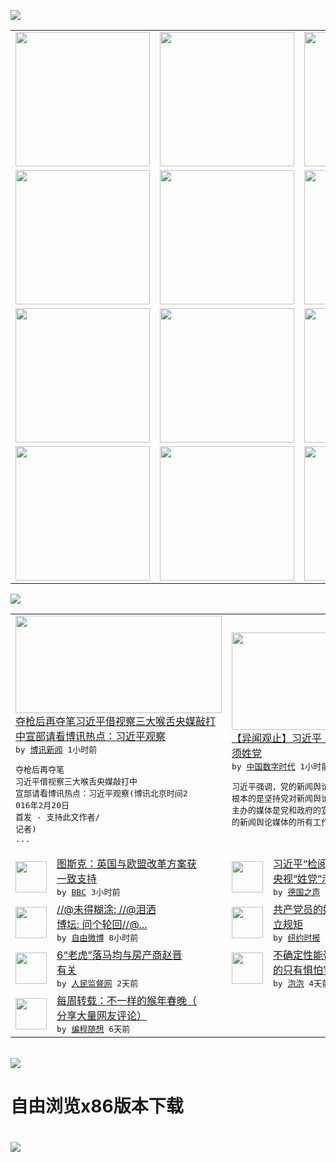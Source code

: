 

<a href="https://github.com/greatfire/z/raw/master/FreeBrowser.apk"><img src="https://raw.githubusercontent.com/greatfire/wiki/master/x/header.png" /></a><table><tr><td width="262" align="center" valign="center"><a href="https://github.com/greatfire/wiki/wiki/nyt" title="纽约时报中文网 国际纵览"><img src="https://raw.githubusercontent.com/greatfire/wiki/master/x/nyt_flag.png" width="215"/></a></td><td width="262" align="center" valign="center"><a href="https://github.com/greatfire/wiki/wiki/dw" title=""><img src="https://raw.githubusercontent.com/greatfire/wiki/master/x/dw_flag.png" width="215"/></a></td><td width="262" align="center" valign="center"><a href="https://github.com/greatfire/wiki/wiki/rmjd" title=""><img src="https://raw.githubusercontent.com/greatfire/wiki/master/x/rmjd_flag.png" width="215"/></a></td></tr><tr><td width="262" align="center" valign="center"><a href="https://github.com/paopaonetizen/website" title="泡泡 - 未经审查的互联网信息"><img src="https://raw.githubusercontent.com/greatfire/wiki/master/x/pp_flag.png" width="215"/></a></td><td width="262" align="center" valign="center"><a href="https://github.com/getlantern/mirror" title="以及自由微博和GreatFire.org官方中文论坛"><img src="https://raw.githubusercontent.com/greatfire/wiki/master/x/lantern_flag.png" width="215"/></a></td><td width="262" align="center" valign="center"><a href="https://github.com/cdtmirrors/m/" title=""><img src="https://raw.githubusercontent.com/greatfire/wiki/master/x/cdt_flag.png" width="215"/></a></td></tr><tr><td width="262" align="center" valign="center"><a href="https://github.com/program-think/blog" title="编程随想的博客"><img src="https://raw.githubusercontent.com/greatfire/wiki/master/x/pt_flag.png" width="215"/></a></td><td width="262" align="center" valign="center"><a href="https://github.com/greatfire/wiki/wiki/bbc" title=""><img src="https://raw.githubusercontent.com/greatfire/wiki/master/x/bbc_flag.png" width="215"/></a></td><td width="262" align="center" valign="center"><a href="https://github.com/freeweibo/s" title="自由微博 - 匿名和不受屏蔽的新浪微博搜索"><img src="https://raw.githubusercontent.com/greatfire/wiki/master/x/fw_flag.png" width="215"/></a></td></tr><tr><td width="262" align="center" valign="center"><a href="https://github.com/greatfire/wiki/wiki/google" title=""><img src="https://raw.githubusercontent.com/greatfire/wiki/master/x/google_flag.png" width="215"/></a></td><td width="262" align="center" valign="center"><a href="https://github.com/bxnews/boxun" title=""><img src="https://raw.githubusercontent.com/greatfire/wiki/master/x/bx_flag.png" width="215"/></a></td><td width="262" align="center" valign="center"><a href="https://github.com/greatfire/wiki/wiki/open-source" title="欢迎访问GreatFire.org开发者项目网站"><img src="https://raw.githubusercontent.com/greatfire/wiki/master/x/open-source_flag.png" width="215"/></a></td></tr></table><img src="https://raw.githubusercontent.com/greatfire/wiki/master/x/newsfeed text.png" /><table cols="4"><tr><td colspan="2" width="380"><a href="http://www.boxun.com/news/gb/china/2016/02/201602200048.shtml"><img src="http://www.boxun.com/news/images/2016/02/201602200048china1.jpg" width="330" height="156"/></a></br><a href="http://www.boxun.com/news/gb/china/2016/02/201602200048.shtml">夺枪后再夺笔习近平借视察三大喉舌央媒敲打<br/>中宣部请看博讯热点：习近平观察</a></br><kbd> by <a href="http://www.boxun.com">博讯新闻</a> 1小时前 </kbd></br><pre>夺枪后再夺笔 习近平借视察三大喉舌央媒敲打中<br/>宣部请看博讯热点：习近平观察(博讯北京时间2<br/>016年2月20日 首发 - 支持此文作者/<br/>记者)           ...</pre></td><td colspan="2" width="380"><a href="http://feedproxy.google.com/~r/chinadigitaltimes/main-page/~3/JsvAXWFmG-4/"><img src="http://i1.wp.com/chinadigitaltimes.net/chinese/files/2016/02/Cbjky5YUYAE-G5S.jpg?resize=550%2C309" width="330" height="156"/></a></br><a href="http://feedproxy.google.com/~r/chinadigitaltimes/main-page/~3/JsvAXWFmG-4/">【异闻观止】习近平：党和政府主办的媒体必<br/>须姓党</a></br><kbd> by <a href="http://chinadigitaltimes.net/chinese/">中国数字时代</a> 1小时前 </kbd></br><pre>习近平强调，党的新闻舆论工作坚持党性原则，最<br/>根本的是坚持党对新闻舆论工作的领导。党和政府<br/>主办的媒体是党和政府的宣传阵地，必须姓党。党<br/>的新闻舆论媒体的所有工作，都...</pre></td></tr><tr><td><img src="http://a.files.bbci.co.uk/worldservice/live/assets/images/2016/01/20/160120121055_breaking_chinese_updated_new_144.jpg" width="50" height="50"/></td><td width="280"><a href="http://www.bbc.com/zhongwen/simp/world/2016/02/160219_eu_uk">图斯克：英国与欧盟改革方案获<br/>一致支持</a></br><kbd> by <a href="http://www.bbc.co.uk/zhongwen/simp">BBC</a> 3小时前 </kbd></td><td><img src="http://www.dw.com/image/0,,19061987_302,00.jpg" width="50" height="50"/></td><td width="280"><a href="http://dw.com/p/1Hyt2?maca=chi-GK-text-greatfire-all-chinese-15625-xml-mrss">习近平“检阅”官媒     <br/>央视“姓党”示忠</a></br><kbd> by <a href="http://dw.de">德国之声</a> 4小时前 </kbd></td></tr><tr><td><img src="http://ww2.sinaimg.cn/large/594607fbjw1f152e2hnftj20go2eu1kx.jpg" width="50" height="50"/></td><td width="280"><a href="https://freeweibo.com/weibo/3944393667191407">//@未得糊涂: //@泪洒<br/>博坛: 问个轮回//@...</a></br><kbd> by <a href="https://freeweibo.com/">自由微博</a> 8小时前 </kbd></td><td><img src="http://static01.nyt.com/images/2016/02/19/world/19chinawedding-web1/19chinawedding-web1-articleLarge.jpg" width="50" height="50"/></td><td width="280"><a href="https://d3qlz4p8smvoli.cloudfront.net/china/20160219/c19chinaweddings/">共产党员的婚礼怎么办，中纪委<br/>立规矩</a></br><kbd> by <a href="http://m.cn.nytimes.com/">纽约时报</a> 1天前 </kbd></td></tr><tr><td><img src="http://www.rmjdw.com/uploads/allimg/160218/1221321514-0.png" width="50" height="50"/></td><td width="280"><a href="http://www.rmjdw.com//guanzhuzhongguo/20160218/15515.html">6“老虎”落马均与房产商赵晋<br/>有关 </a></br><kbd> by <a href="http://www.rmjdw.com/">人民监督网</a> 2天前 </kbd></td><td><img src="https://pao-pao.net/sites/pao-pao.net/files/styles/large/public/wen_zhong_tu__2.jpg?itok=yNSYccsb" width="50" height="50"/></td><td width="280"><a href="https://pao-pao.net/article/672">不确定性能带来机遇 波动毁掉<br/>的只有惧怕它的人</a></br><kbd> by <a href="https://pao-pao.net">泡泡</a> 4天前 </kbd></td></tr><tr><td><img src="http://lh5.googleusercontent.com/UPQD3cmXSJDF_EPa_BFdCs0Tb2D63DSy71ZF_yOWytgSv3d0vJ6R7jzjK582W6As9VTlyn-ri_L4jT4IwaZFLULe0yRCDd_5C4FYtGKEXsiAsyO32poih0SdRIW6lgaa1RTCFRZtD4M" width="50" height="50"/></td><td width="280"><a href="http://feedproxy.google.com/~r/programthink/~3/sVtVkAPeR8s/weekly-share-97.html">每周转载：不一样的猴年春晚（<br/>分享大量网友评论）</a></br><kbd> by <a href="http://program-think.blogspot.com">编程随想</a> 6天前 </kbd></td></table></br><a href="https://github.com/greatfire/z/raw/master/FreeBrowser.apk"><img src="https://raw.githubusercontent.com/greatfire/wiki/master/x/download app.png" /></a><h1>自由浏览x86版本下载<h1><a href="https://github.com/greatfire/z/raw/master/FreeBrowser-x86.apk"><img src="https://raw.githubusercontent.com/greatfire/images/master/fb86.qr.png" /></a>